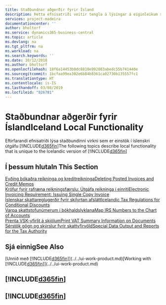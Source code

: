 ```yaml
---
title: Staðbundnar aðgerðir fyrir Ísland
description: Þetta efnisatriði veitir tengla á lýsingar á eiginleikum sem eru sérstaklega fyrir íslenska útgáfu Dynamics 365 Business Central.
services: project-madeira
documentationcenter: ''
author: bholtorf
ms.service: dynamics365-business-central
ms.topic: article
ms.devlang: na
ms.tgt_pltfrm: na
ms.workload: na
ms.search.keywords: ''
ms.date: 10/12/2018
ms.author: bholtorf
ms.openlocfilehash: 18f6a14453b0dc8810e992083abedc55b741440e
ms.sourcegitcommit: 1bcfaa99ea302e6b84b8361ca02730b135557fc1
ms.translationtype: HT
ms.contentlocale: is-IS
ms.lasthandoff: 03/08/2019
ms.locfileid: "826781"
---
```

# <a name="iceland-local-functionality"></a><span data-ttu-id="1336b-103">Staðbundnar aðgerðir fyrir Ísland</span><span class="sxs-lookup"><span data-stu-id="1336b-103">Iceland Local Functionality</span></span>
<span data-ttu-id="1336b-104">Eftirfarandi efnisatriði lýsa staðbundinni virkni sem er einstök í íslenskri útgáfu [!INCLUDE[d365fin](../../includes/d365fin_md.md)]</span><span class="sxs-lookup"><span data-stu-id="1336b-104">The following topics describe local functionality that is unique to the Icelandic version of [!INCLUDE[d365fin](../../includes/d365fin_md.md)]</span></span>

## <a name="in-this-section"></a><span data-ttu-id="1336b-105">Í þessum hluta</span><span class="sxs-lookup"><span data-stu-id="1336b-105">In This Section</span></span>  
[<span data-ttu-id="1336b-106">Eyðing bókaðra reikninga og kreditreikninga</span><span class="sxs-lookup"><span data-stu-id="1336b-106">Deleting Posted Invoices and Credit Memos</span></span>](deleting-posted-invoices-and-credit-memos.md)  
[<span data-ttu-id="1336b-107">Kröfur fyrir rafræna reikningsfærslu: Útgáfa reikninga í einriti</span><span class="sxs-lookup"><span data-stu-id="1336b-107">Electronic Invoicing Requirement: Issuing Single Copy Invoice</span></span>](electronic-invoicing-requirement-issuing-single-copy-invoice.md)  
[<span data-ttu-id="1336b-108">Íslenskar skattareglugerðir fyrir skilyrtan afslátt</span><span class="sxs-lookup"><span data-stu-id="1336b-108">Icelandic Tax Regulations for Conditional Discounts</span></span>](icelandic-tax-regulations-of-conditional-discounts.md)  
[<span data-ttu-id="1336b-109">Varpa skattstofunúmerum í bókhaldslyklana</span><span class="sxs-lookup"><span data-stu-id="1336b-109">Map IRS Numbers to the Chart of Accounts</span></span>](how-to-map-irs-numbers-to-chart-of-accounts.md)  
[<span data-ttu-id="1336b-110">Prenta VSK-yfirlit á skjölum</span><span class="sxs-lookup"><span data-stu-id="1336b-110">Print VAT Summary Information on Documents</span></span>](how-to-print-vat-summary-information-on-documents.md)  
[<span data-ttu-id="1336b-111">Sérstök gögn og skýrslur fyrir skattyfirvöld</span><span class="sxs-lookup"><span data-stu-id="1336b-111">Special Data Output and Reports for the Tax Authority</span></span>](special-data-output-and-reports-for-the-tax-authority.md)  

## <a name="see-also"></a><span data-ttu-id="1336b-112">Sjá einnig</span><span class="sxs-lookup"><span data-stu-id="1336b-112">See Also</span></span>
<span data-ttu-id="1336b-113">[Unnið með [!INCLUDE[d365fin](../../includes/d365fin_md.md)]](../../ui-work-product.md)</span><span class="sxs-lookup"><span data-stu-id="1336b-113">[Working with [!INCLUDE[d365fin](../../includes/d365fin_md.md)]](../../ui-work-product.md)</span></span>  

## [!INCLUDE[d365fin](../../includes/free_trial_md.md)]  
## [!INCLUDE[d365fin](../../includes/training_link_md.md)]
